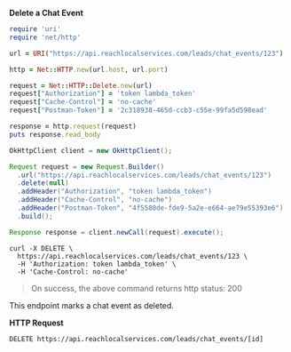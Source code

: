 **Delete a Chat Event**

```ruby
require 'uri'
require 'net/http'

url = URI("https://api.reachlocalservices.com/leads/chat_events/123")

http = Net::HTTP.new(url.host, url.port)

request = Net::HTTP::Delete.new(url)
request["Authorization"] = 'token lambda_token'
request["Cache-Control"] = 'no-cache'
request["Postman-Token"] = '2c318938-465d-ccb3-c55e-99fa5d598ead'

response = http.request(request)
puts response.read_body
```

```java
OkHttpClient client = new OkHttpClient();

Request request = new Request.Builder()
  .url("https://api.reachlocalservices.com/leads/chat_events/123")
  .delete(null)
  .addHeader("Authorization", "token lambda_token")
  .addHeader("Cache-Control", "no-cache")
  .addHeader("Postman-Token", "4f5580de-fde9-5a2e-e664-ae79e55393e6")
  .build();

Response response = client.newCall(request).execute();
```

```shell
curl -X DELETE \
  https://api.reachlocalservices.com/leads/chat_events/123 \
  -H 'Authorization: token lambda_token' \
  -H 'Cache-Control: no-cache'
```

> On success, the above command returns http status: 200



This endpoint marks a chat event as deleted.

**HTTP Request**

`DELETE https://api.reachlocalservices.com/leads/chat_events/[id]`
